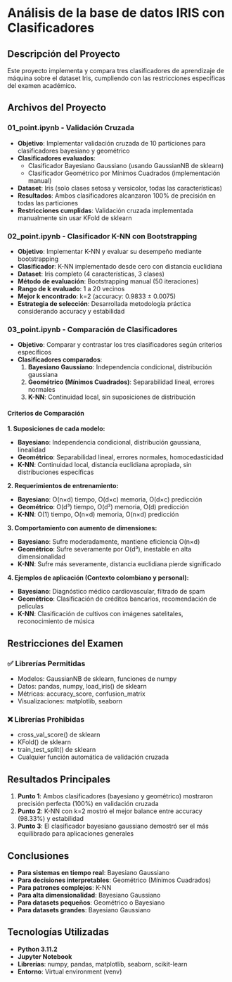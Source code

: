 # Análisis de la base de datos IRIS con Clasificadores

## Descripción del Proyecto

Este proyecto implementa y compara tres clasificadores de aprendizaje de máquina sobre el dataset Iris, cumpliendo con las restricciones específicas del examen académico.

## Archivos del Proyecto

### 01_point.ipynb - Validación Cruzada

- **Objetivo**: Implementar validación cruzada de 10 particiones para clasificadores bayesiano y geométrico
- **Clasificadores evaluados**:
  - Clasificador Bayesiano Gaussiano (usando GaussianNB de sklearn)
  - Clasificador Geométrico por Mínimos Cuadrados (implementación manual)
- **Dataset**: Iris (solo clases setosa y versicolor, todas las características)
- **Resultados**: Ambos clasificadores alcanzaron 100% de precisión en todas las particiones
- **Restricciones cumplidas**: Validación cruzada implementada manualmente sin usar KFold de sklearn

### 02_point.ipynb - Clasificador K-NN con Bootstrapping

- **Objetivo**: Implementar K-NN y evaluar su desempeño mediante bootstrapping
- **Clasificador**: K-NN implementado desde cero con distancia euclidiana
- **Dataset**: Iris completo (4 características, 3 clases)
- **Método de evaluación**: Bootstrapping manual (50 iteraciones)
- **Rango de k evaluado**: 1 a 20 vecinos
- **Mejor k encontrado**: k=2 (accuracy: 0.9833 ± 0.0075)
- **Estrategia de selección**: Desarrollada metodología práctica considerando accuracy y estabilidad

### 03_point.ipynb - Comparación de Clasificadores

- **Objetivo**: Comparar y contrastar los tres clasificadores según criterios específicos
- **Clasificadores comparados**:
  1. **Bayesiano Gaussiano**: Independencia condicional, distribución gaussiana
  2. **Geométrico (Mínimos Cuadrados)**: Separabilidad lineal, errores normales
  3. **K-NN**: Continuidad local, sin suposiciones de distribución

#### Criterios de Comparación

**1. Suposiciones de cada modelo:**

- **Bayesiano**: Independencia condicional, distribución gaussiana, linealidad
- **Geométrico**: Separabilidad lineal, errores normales, homocedasticidad
- **K-NN**: Continuidad local, distancia euclidiana apropiada, sin distribuciones específicas

**2. Requerimientos de entrenamiento:**

- **Bayesiano**: O(n×d) tiempo, O(d×c) memoria, O(d×c) predicción
- **Geométrico**: O(d³) tiempo, O(d²) memoria, O(d) predicción
- **K-NN**: O(1) tiempo, O(n×d) memoria, O(n×d) predicción

**3. Comportamiento con aumento de dimensiones:**

- **Bayesiano**: Sufre moderadamente, mantiene eficiencia O(n×d)
- **Geométrico**: Sufre severamente por O(d³), inestable en alta dimensionalidad
- **K-NN**: Sufre más severamente, distancia euclidiana pierde significado

**4. Ejemplos de aplicación (Contexto colombiano y personal):**

- **Bayesiano**: Diagnóstico médico cardiovascular, filtrado de spam
- **Geométrico**: Clasificación de créditos bancarios, recomendación de películas
- **K-NN**: Clasificación de cultivos con imágenes satelitales, reconocimiento de música

## Restricciones del Examen

### ✅ Librerías Permitidas

- Modelos: GaussianNB de sklearn, funciones de numpy
- Datos: pandas, numpy, load_iris() de sklearn
- Métricas: accuracy_score, confusion_matrix
- Visualizaciones: matplotlib, seaborn

### ❌ Librerías Prohibidas

- cross_val_score() de sklearn
- KFold() de sklearn
- train_test_split() de sklearn
- Cualquier función automática de validación cruzada

## Resultados Principales

1. **Punto 1**: Ambos clasificadores (bayesiano y geométrico) mostraron precisión perfecta (100%) en validación cruzada
2. **Punto 2**: K-NN con k=2 mostró el mejor balance entre accuracy (98.33%) y estabilidad
3. **Punto 3**: El clasificador bayesiano gaussiano demostró ser el más equilibrado para aplicaciones generales

## Conclusiones

- **Para sistemas en tiempo real**: Bayesiano Gaussiano
- **Para decisiones interpretables**: Geométrico (Mínimos Cuadrados)
- **Para patrones complejos**: K-NN
- **Para alta dimensionalidad**: Bayesiano Gaussiano
- **Para datasets pequeños**: Geométrico o Bayesiano
- **Para datasets grandes**: Bayesiano Gaussiano

## Tecnologías Utilizadas

- **Python 3.11.2**
- **Jupyter Notebook**
- **Librerías**: numpy, pandas, matplotlib, seaborn, scikit-learn
- **Entorno**: Virtual environment (venv)
